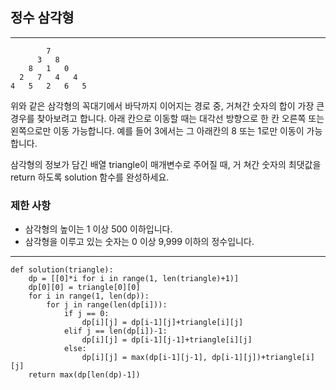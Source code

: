 ## 정수 삼각형

---
~~~
        7
      3   8
    8   1   0
  2   7   4   4
4   5   2   6   5
~~~
위와 같은 삼각형의 꼭대기에서 바닥까지 이어지는 경로 중, 
거쳐간 숫자의 합이 가장 큰 경우를 찾아보려고 합니다. 
아래 칸으로 이동할 때는 대각선 방향으로 한 칸 오른쪽 또는 왼쪽으로만 이동 가능합니다. 
예를 들어 3에서는 그 아래칸의 8 또는 1로만 이동이 가능합니다.

삼각형의 정보가 담긴 배열 triangle이 매개변수로 주어질 때, 거
쳐간 숫자의 최댓값을 return 하도록 solution 함수를 완성하세요.

### 제한 사항

- 삼각형의 높이는 1 이상 500 이하입니다.
- 삼각형을 이루고 있는 숫자는 0 이상 9,999 이하의 정수입니다.

---
~~~
def solution(triangle):
    dp = [[0]*i for i in range(1, len(triangle)+1)]
    dp[0][0] = triangle[0][0]
    for i in range(1, len(dp)):
        for j in range(len(dp[i])):
            if j == 0:
                dp[i][j] = dp[i-1][j]+triangle[i][j]
            elif j == len(dp[i])-1:
                dp[i][j] = dp[i-1][j-1]+triangle[i][j]
            else:
                dp[i][j] = max(dp[i-1][j-1], dp[i-1][j])+triangle[i][j]
    return max(dp[len(dp)-1])
    
~~~
